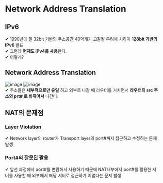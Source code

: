 # Network Address Translation
## IPv6
✔ 1990년대 말 32bit 기반의 주소공간 40억개가 고갈될 우려에 처하자 **128bit 기반의 IPv6** 발표  
✔ 그런데 **현재도 IPv4를 사용**한다.  
✔ 어떻게?
## Network Address Translation
![image](https://user-images.githubusercontent.com/109324637/196210161-54653fa0-567e-4127-9932-7cea8203ffa2.png)
![image](https://user-images.githubusercontent.com/109324637/196210396-921665b7-10f1-40a4-9a9c-34cac2f11887.png)  
✔ 주소들은 **내부적으로만 유일** 하고 외부로 나갈 때 라우터를 거치면서 **라우터의 src 주소와 prt# 로 바뀌어서** 나간다.  
## NAT의 문제점
### Layer Violation
✔ Network layer의 router가 Transport layer의 port#까지 접근하고 수정하는 문제 발생  
### Port#의 잘못된 활용
✔ 앞선 과정에서 port#를 변환해서 사용하기 때문에 NAT내부에서 port#를 활용한 서버를 사용할 때 외부에서 해당 서버로 접근하기 어렵다는 문제 발생  
